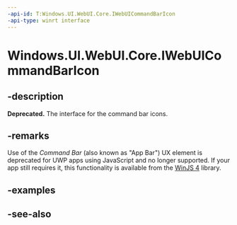```yaml
---
-api-id: T:Windows.UI.WebUI.Core.IWebUICommandBarIcon
-api-type: winrt interface
---
```


<!-- Interface syntax.
public interface IWebUICommandBarIcon : 
-->

# Windows.UI.WebUI.Core.IWebUICommandBarIcon

## -description
**Deprecated.** The interface for the command bar icons.

## -remarks
Use of the *Command Bar* (also known as "App Bar") UX element is deprecated for UWP apps using JavaScript and no longer supported.
If your app still requires it, this functionality is available from the [WinJS 4](http://try.buildwinjs.com/#get) library.

## -examples

## -see-also
